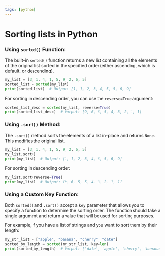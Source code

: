 ```yaml
---
tags: [python]
---
```


# Sorting lists in Python

### Using `sorted()` Function:

The built-in `sorted()` function returns a new list containing all the elements
of the original list sorted in the specified order (either ascending, which is
default, or descending).

```python
my_list = [3, 1, 4, 1, 5, 9, 2, 6, 5]
sorted_list = sorted(my_list)
print(sorted_list)  # Output: [1, 1, 2, 3, 4, 5, 5, 6, 9]
```

For sorting in descending order, you can use the `reverse=True` argument:

```python
sorted_list_desc = sorted(my_list, reverse=True)
print(sorted_list_desc)  # Output: [9, 6, 5, 5, 4, 3, 2, 1, 1]
```

### Using `.sort()` Method:

The `.sort()` method sorts the elements of a list in-place and returns `None`.
This modifies the original list.

```python
my_list = [3, 1, 4, 1, 5, 9, 2, 6, 5]
my_list.sort()
print(my_list)  # Output: [1, 1, 2, 3, 4, 5, 5, 6, 9]
```

For sorting in descending order:

```python
my_list.sort(reverse=True)
print(my_list)  # Output: [9, 6, 5, 5, 4, 3, 2, 1, 1]
```

### Using a Custom Key Function:

Both `sorted()` and `.sort()` accept a `key` parameter that allows you to
specify a function to determine the sorting order. The function should take a
single argument and return a value that will be used for sorting purposes.

For example, if you have a list of strings and you want to sort them by their
length:

```python
my_str_list = ["apple", "banana", "cherry", "date"]
sorted_by_length = sorted(my_str_list, key=len)
print(sorted_by_length)  # Output: ['date', 'apple', 'cherry', 'banana']
```
